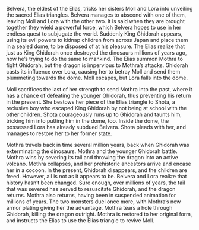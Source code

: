 Belvera, the eldest of the Elias, tricks her sisters Moll and Lora into unveiling the sacred Elias triangles. Belvera manages to abscond with one of them, leaving Moll and Lora with the other two. It is said when they are brought together they wield a powerful force, which Belvera hopes to use in her endless quest to subjugate the world. Suddenly King Ghidorah appears, using its evil powers to kidnap children from across Japan and place them in a sealed dome, to be disposed of at his pleasure. The Elias realize that just as King Ghidorah once destroyed the dinosaurs millions of years ago, now he’s trying to do the same to mankind. The Elias summon Mothra to fight Ghidorah, but the dragon is impervious to Mothra’s attacks. Ghidorah casts its influence over Lora, causing her to betray Moll and send them plummeting towards the dome. Moll escapes, but Lora falls into the dome.

Moll sacrifices the last of her strength to send Mothra into the past, where it has a chance of defeating the younger Ghidorah, thus preventing his return in the present. She bestows her piece of the Elias triangle to Shota, a reclusive boy who escaped King Ghidorah by not being at school with the other children. Shota courageously runs up to Ghidorah and taunts him, tricking him into putting him in the dome, too. Inside the dome, the possessed Lora has already subdued Belvera. Shota pleads with her, and manages to restore her to her former state.

Mothra travels back in time several million years, back when Ghidorah was exterminating the dinosaurs. Mothra and the younger Ghidorah battle. Mothra wins by severing its tail and throwing the dragon into an active volcano. Mothra collapses, and her prehistoric ancestors arrive and encase her in a cocoon. In the present, Ghidorah disappears, and the children are freed. However, all is not as it appears to be. Belvera and Lora realize that history hasn’t been changed. Sure enough, over millions of years, the tail that was severed has served to resuscitate Ghidorah, and the dragon returns. Mothra also returns, having been in suspended animation for millions of years. The two monsters duel once more, with Mothra’s new armor plating giving her the advantage. Mothra tears a hole through Ghidorah, killing the dragon outright. Mothra is restored to her original form, and instructs the Elias to use the Elias triangle to revive Moll.